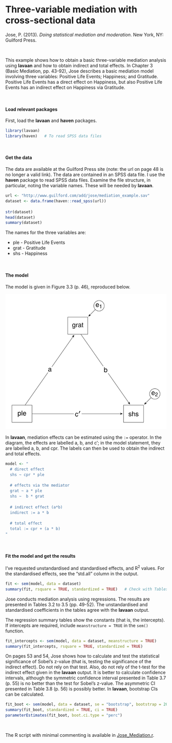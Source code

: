 # Three-variable mediation with cross-sectional data


Jose, P. (2013). *Doing statistical mediation and moderation*. New York,
NY: Guilford Press.

<br />

This example shows how to obtain a basic three-variable mediation
analysis using **lavaan** and how to obtain indirect and total effects.
In Chapter 3 (Basic Mediation, pp. 43-92), Jose describes a basic
mediation model involving three variables: Positive Life Events;
Happiness; and Gratitude. Positive Life Events has a direct effect on
Happiness, but also Positive Life Events has an indirect effect on
Happiness via Gratitude.

<br />

#### Load relevant packages

First, load the **lavaan** and **haven** packages.

``` r
library(lavaan)
library(haven)   # To read SPSS data files
```

<br />

#### Get the data

The data are available at the Guilford Press site (note: the url on page
48 is no longer a valid link). The data are contained in an SPSS data
file. I use the **haven** package to read SPSS data files. Examine the
file structure, in particular, noting the variable names. These will be
needed by **lavaan**.

``` r
url <- "http://www.guilford.com/add/jose/mediation_example.sav"
dataset <- data.frame(haven::read_spss(url))

str(dataset)
head(dataset)
summary(dataset)
```

The names for the three variables are:

- ple - Positive Life Events
- grat - Gratitude
- shs - Happiness

<br />

#### The model

The model is given in Figure 3.3 (p. 46), reproduced below.

<img src="images/Mediation.svg" data-fig-align="left" />

In **lavaan**, mediation effects can be estimated using the `:=`
operator. In the diagram, the effects are labelled a, b, and c$'$; in
the model statement, they are labelled a, b, and cpr. The labels can
then be used to obtain the indirect and total effects.

``` r
model <- "
  # direct effect
  shs ~ cpr * ple

  # effects via the mediator
  grat ~ a * ple
  shs ~  b * grat

  # indirect effect (a*b)
  indirect := a * b

  # total effect
  total := cpr + (a * b) 
"
```

<br />

#### Fit the model and get the results

I’ve requested unstandardised and standardised effects, and
R<sup>2</sup> values. For the standardised effects, see the “std.all”
column in the output.

``` r
fit <- sem(model, data = dataset)
summary(fit, rsquare = TRUE, standardized = TRUE)   # Check with Tables 3.2-3.5
```

Jose conducts mediation analysis using regressions. The results are
presented in Tables 3.2 to 3.5 (pp. 49-52). The unstandardised and
standardised coefficients in the tables agree with the **lavaan**
output.

The regression summary tables show the constants (that is, the
intercepts). If intercepts are required, include `meanstructure = TRUE`
in the `sem()` function.

``` r
fit_intercepts <- sem(model, data = dataset, meanstructure = TRUE)
summary(fit_intercepts, rsquare = TRUE, standardized = TRUE)
```

On pages 53 and 54, Jose shows how to calculate and test the statistical
significance of Sobel’s z-value (that is, testing the significance of
the indirect effect). Do not rely on that test. Also, do not rely of the
t-test for the indirect effect given in the **lavaan** output. It is
better to calculate confidence intervals, although the symmetric
confidence interval presented in Table 3.7 (p. 55) is no better than the
test for Sobel’s z-value. The asymmetric CI presented in Table 3.8
(p. 56) is possibly better. In **lavaan**, bootstrap CIs can be
calculated.

``` r
fit_boot <- sem(model, data = dataset, se = "bootstrap", bootstrap = 2000)
summary(fit_boot, standardized = TRUE, ci = TRUE)
parameterEstimates(fit_boot, boot.ci.type = "perc")
```

<br />

The R script with minimal commenting is available in
[Jose_Mediation.r](Jose_Mediation.r).
